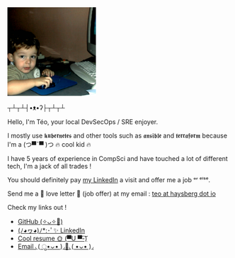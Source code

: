---
---

<img src="images/me.png" alt="drawing" style="width:200px;"/>

┬┴┬┴┤•ᴥ•ʔ├┬┴┬┴

Hello, I'm Téo, your local DevSecOps / SRE enjoyer.

I mostly use 𝖐𝖚𝖇𝖊𝖗𝖓𝖊𝖙𝖊𝖘 and other tools such as 𝖆𝖓𝖘𝖎𝖇𝖑𝖊 and 𝖙𝖊𝖗𝖗𝖆𝖋𝖔𝖗𝖒 because I'm a (つ▀¯▀ )つ 🔥 cool kid 🔥

I have 5 years of experience in CompSci and have touched a lot of different tech, I'm a jack of all trades !

You should definitely pay [my LinkedIn](https://www.linkedin.com/in/teo-hays) a visit and offer me a job ᵒʳ ᵉˡˢᵉ.

Send me a 💌 love letter 💖 (job offer) at my email : [teo at haysberg dot io](mailto:teo@haysberg.io)

Check my links out !
- [GitHub (✧ᴗ✧🌸)](https://github.com/haysberg)
- [(ﾉ◕ヮ◕)ﾉ*:･ﾟ✨ LinkedIn](https://www.linkedin.com/in/teo-hays)
- [Cool resume 🌞 (▀U ▀-͠)](cool_resume.pdf)
- [Email ◟( ु•⌄• )◞💌◟( •⌄• )◞](mailto:teo@haysberg.io)